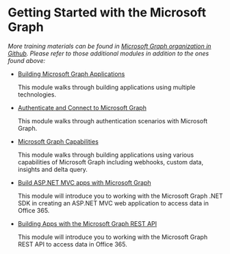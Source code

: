 # Getting Started with the Microsoft Graph

*More training materials can be found in [Microsoft Graph organization in Github](https://github.com/microsoftgraph). Please refer to those additional modules in addition to the ones found above:*

- [Building Microsoft Graph Applications](https://github.com/microsoftgraph/msgraph-training-building-apps)

  This module walks through building applications using multiple technologies.

- [Authenticate and Connect to Microsoft Graph](https://github.com/microsoftgraph/msgraph-training-authentication)

  This module walks through authentication scenarios with Microsoft Graph.

- [Microsoft Graph Capabilities](https://github.com/microsoftgraph/msgraph-training-webhooks-customdata-insights)

  This module walks through building applications using various capabilities of Microsoft Graph including webhooks, custom data, insights and delta query.

- [Build ASP.NET MVC apps with Microsoft Graph](https://github.com/microsoftgraph/msgraph-training-aspnetmvcapp)

  This module will introduce you to working with the Microsoft Graph .NET SDK in creating an ASP.NET MVC web application to access data in Office 365.

- [Building Apps with the Microsoft Graph REST API](https://github.com/microsoftgraph/msgraph-training-restapi)

  This module will introduce you to working with the Microsoft Graph REST API to access data in Office 365.



